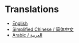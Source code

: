 # Translations

- [English](https://github.com/questdb/questdb)
- [Simplified Chinese / 简体中文](./README.zh-cn.md)
- [Arabic / العربية](./README.ar-dz.md)

